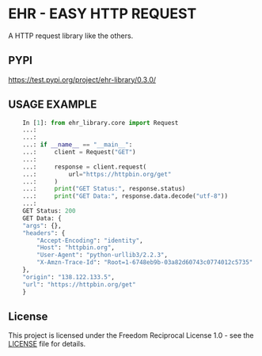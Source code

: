# EHR - EASY HTTP REQUEST
A HTTP request library like the others.

## PYPI
https://test.pypi.org/project/ehr-library/0.3.0/

## USAGE EXAMPLE

```python
    In [1]: from ehr_library.core import Request
    ...:
    ...:
    ...: if __name__ == "__main__":
    ...:     client = Request("GET")
    ...:
    ...:     response = client.request(
    ...:         url="https://httpbin.org/get"
    ...:     )
    ...:     print("GET Status:", response.status)
    ...:     print("GET Data:", response.data.decode("utf-8"))
    ...:
    GET Status: 200
    GET Data: {
    "args": {},
    "headers": {
        "Accept-Encoding": "identity",
        "Host": "httpbin.org",
        "User-Agent": "python-urllib3/2.2.3",
        "X-Amzn-Trace-Id": "Root=1-6748eb9b-03a82d60743c0774012c5735"
    },
    "origin": "138.122.133.5",
    "url": "https://httpbin.org/get"
    }
```

## License
This project is licensed under the Freedom Reciprocal License 1.0 - see the [LICENSE](https://github.com/ONEMANCOMPANY/ehr/blob/master/license) file for details.